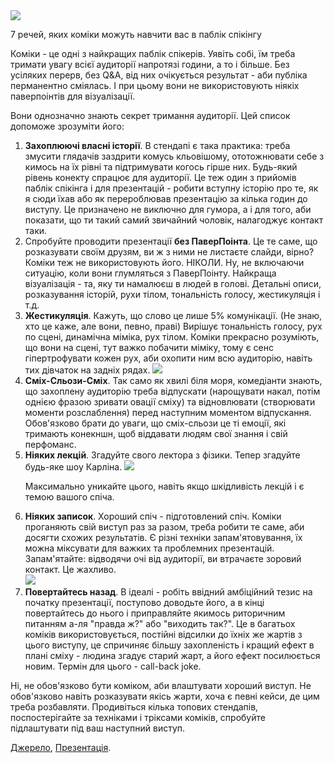 <img src ="https://pp.vk.me/c605828/v605828165/6e46/-aJDQDTinsU.jpg" />

7 речей, яких коміки можуть навчити вас в паблік спікінгу

Коміки - це одні з найкращих паблік спікерів. Уявіть собі, їм треба тримати увагу всієї аудиторії напротязі години, а то і більше. Без усіляких перерв, без Q&A, від них очікується результат - аби публіка перманентно сміялась. І при цьому вони не використовують ніякіх паверпоінтів для візуалізації. 

Вони однозначно знають секрет тримання аудиторії. Цей список допоможе зрозуміти його:

<ol>
<li><b>Захоплюючі власні історії</b>. В стендапі є така практика: треба змусити глядачів заздрити комусь кльовішому, ототожнювати себе з кимось на їх рівні та підтримувати когось гірше них. Будь-який рівень конекту спрацює для аудиторії. Це теж один з прийомів паблік спікінга і для презентацій - робити вступну історію про те, як я сюди їхав або як перероблював презентацію за кілька годин до виступу. Це призначено не виключно для гумора, а і для того, аби показати, що ти такий самий звичайний чоловік, налагоджує контакт таки.
</li>
<li>
Спробуйте проводити презентації <b>без ПаверПоінта</b>. Це те саме, що розказувати своїм друзям, ви ж з ними не листаєте слайди, вірно? Коміки теж не використовують його. НІКОЛИ. Ну, не включаючи ситуацію, коли вони глумляться з ПаверПоінту.	Найкраща візуалізація - та, яку ти намалюєш в людей в голові. Детальні описи, розказування історій, рухи тілом, тональність голосу, жестикуляція і т.д.
</li>
<li><b>Жестикуляція</b>. Кажуть, що слово це лише 5% комунікації. (Не знаю, хто це каже, але вони, певно, праві) Вирішує тональність голосу, рух по сцені, динамічна міміка, рух тілом. Коміки прекрасно розуміють, що вони на сцені, тут важко побачити міміку, тому є сенс гіпертрофувати кожен рух, аби охопити ним всю аудиторію, навіть тих дівчаток на задніх рядах.  

<img src = "http://68.media.tumblr.com/7b4dc42371454dea423d64465215123b/tumblr_n0ojy4ZhEK1rjudzto1_500.png"/>

</li>
<li><b>Сміх-Сльози-Сміх</b>. Так само як хвилі біля моря, комедіанти знають, що захоплену аудиторію треба відпускати (нарощувати накал, потім однією фразою зривати овації сміху) та відновлювати (створювати моменти розслаблення) перед наступним моментом відпускання. Обов'язково брати до уваги, що сміх-сльози це ті емоції, які тримають конекншн, щоб віддавати людям свої знання і свій перфоманс.</li>
<li>
<b>Ніяких лекцій</b>. Згадуйте свого лектора з фізики. Тепер згадуйте будь-яке шоу Карліна.

<img src = "https://landofquo.files.wordpress.com/2013/07/quosleepinsteadoflisten.jpg"/>

Максимально уникайте цього, навіть якщо шкідливість лекцій і є темою вашого спіча.
</li>

<li><b>Ніяких записок</b>. Хороший спіч - підготовлений спіч. Коміки проганяють свій виступ раз за разом, треба робити те саме, аби досягти схожих результатів. Є різні техніки запам'ятовування, їх можна міксувати для важких та проблемних презентацій. Запам'ятайте: відводячи очі від аудиторії, ви втрачаєте зоровий контакт. Це жахливо. 
<br>

<img src = "https://img.ifcdn.com/images/4cd7a110dc36e797b6538ceffd02aacec63d8cf9d52cf335224c162a0c6a3394_3.jpg"/>

</li>
<li><b>Повертайтесь назад</b>. В ідеалі - робіть ввідний амбіційний тезис на початку презентації, поступово доводьте його, а в кінці повертайтесь до нього і приправляйте якимось риторичним питанням а-ля "правда ж?" або "виходить так?". Це в багатьох коміків використовується, постійні відсилки до їхніх же жартів з цього виступу, це спричиняє більшу захопленість і кращий ефект в плані сміху - людина згадує старий жарт, а його ефект посилюється новим. Термін для цього - call-back joke.</li>
</ol>

Ні, не обов'язково бути коміком, аби влаштувати хороший виступ. Не обов'язково навіть розказувати якісь жарти, хоча є певні кейси, де цим треба розбавляти. Продивіться кілька топових стендапів, поспостерігайте за техніками і тріксами коміків, спробуйте підлаштувати під ваш наступний виступ. 

<a href = "https://www.americanexpress.com/us/small-business/openforum/articles/the-6-things-comedians-can-teach-you-about-public-speaking/">Джерело</a>, <a href = "http://www.slideshare.net/SpeakerHub/7-things-comedians-can-teach-you-about-public-speaking">Презентація</a>.
